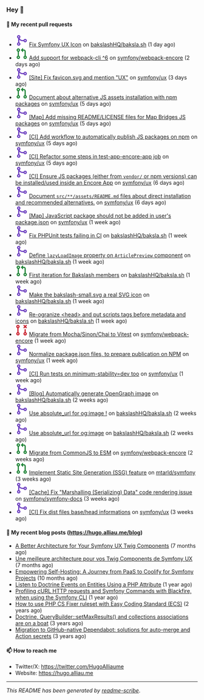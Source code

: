 ### Hey 👋

#### 👷 My recent pull requests

- ![](./assets/pr-merged.svg) [Fix Symfony UX Icon](https://github.com/bakslashHQ/baksla.sh/pull/75) on [bakslashHQ/baksla.sh](https://github.com/bakslashHQ/baksla.sh) (1 day ago)
- ![](./assets/pr-open.svg) [Add support for webpack-cli ^6](https://github.com/symfony/webpack-encore/pull/1367) on [symfony/webpack-encore](https://github.com/symfony/webpack-encore) (2 days ago)
- ![](./assets/pr-merged.svg) [[Site] Fix favicon.svg and mention &#34;UX&#34;](https://github.com/symfony/ux/pull/2626) on [symfony/ux](https://github.com/symfony/ux) (3 days ago)
- ![](./assets/pr-open.svg) [Document about alternative JS assets installation with npm packages](https://github.com/symfony/ux/pull/2617) on [symfony/ux](https://github.com/symfony/ux) (5 days ago)
- ![](./assets/pr-merged.svg) [[Map] Add missing README/LICENSE files for Map Bridges JS packages](https://github.com/symfony/ux/pull/2616) on [symfony/ux](https://github.com/symfony/ux) (5 days ago)
- ![](./assets/pr-merged.svg) [[CI] Add workflow to automatically publish JS packages on npm](https://github.com/symfony/ux/pull/2615) on [symfony/ux](https://github.com/symfony/ux) (5 days ago)
- ![](./assets/pr-merged.svg) [[CI] Refactor some steps in test-app-encore-app job](https://github.com/symfony/ux/pull/2614) on [symfony/ux](https://github.com/symfony/ux) (5 days ago)
- ![](./assets/pr-merged.svg) [[CI] Ensure JS packages (either from `vendor/` or npm versions) can be installed/used inside an Encore App](https://github.com/symfony/ux/pull/2613) on [symfony/ux](https://github.com/symfony/ux) (6 days ago)
- ![](./assets/pr-merged.svg) [Document `src/**/assets/README.md` files about direct installation and recommended alternatives.](https://github.com/symfony/ux/pull/2612) on [symfony/ux](https://github.com/symfony/ux) (6 days ago)
- ![](./assets/pr-merged.svg) [[Map] JavaScript package should not be added in user&#39;s package.json](https://github.com/symfony/ux/pull/2611) on [symfony/ux](https://github.com/symfony/ux) (1 week ago)
- ![](./assets/pr-merged.svg) [Fix PHPUnit tests failing in CI](https://github.com/bakslashHQ/baksla.sh/pull/74) on [bakslashHQ/baksla.sh](https://github.com/bakslashHQ/baksla.sh) (1 week ago)
- ![](./assets/pr-merged.svg) [Define `lazyLoadImage` property on `ArticlePreview` component](https://github.com/bakslashHQ/baksla.sh/pull/73) on [bakslashHQ/baksla.sh](https://github.com/bakslashHQ/baksla.sh) (1 week ago)
- ![](./assets/pr-open.svg) [First iteration for Bakslash members](https://github.com/bakslashHQ/baksla.sh/pull/72) on [bakslashHQ/baksla.sh](https://github.com/bakslashHQ/baksla.sh) (1 week ago)
- ![](./assets/pr-merged.svg) [Make the bakslash-small.svg a real SVG icon](https://github.com/bakslashHQ/baksla.sh/pull/71) on [bakslashHQ/baksla.sh](https://github.com/bakslashHQ/baksla.sh) (1 week ago)
- ![](./assets/pr-merged.svg) [Re-ogranize &lt;head&gt; and put scripts tags before metadata and icons](https://github.com/bakslashHQ/baksla.sh/pull/70) on [bakslashHQ/baksla.sh](https://github.com/bakslashHQ/baksla.sh) (1 week ago)
- ![](./assets/pr-closed.svg) [Migrate from Mocha/Sinon/Chai to Vitest](https://github.com/symfony/webpack-encore/pull/1366) on [symfony/webpack-encore](https://github.com/symfony/webpack-encore) (1 week ago)
- ![](./assets/pr-merged.svg) [Normalize package.json files, to prepare publication on NPM](https://github.com/symfony/ux/pull/2595) on [symfony/ux](https://github.com/symfony/ux) (1 week ago)
- ![](./assets/pr-merged.svg) [[CI] Run tests on minimum-stability=dev too](https://github.com/symfony/ux/pull/2594) on [symfony/ux](https://github.com/symfony/ux) (1 week ago)
- ![](./assets/pr-merged.svg) [[Blog] Automatically generate OpenGraph image](https://github.com/bakslashHQ/baksla.sh/pull/66) on [bakslashHQ/baksla.sh](https://github.com/bakslashHQ/baksla.sh) (2 weeks ago)
- ![](./assets/pr-merged.svg) [Use absolute_url for og:image !](https://github.com/bakslashHQ/baksla.sh/pull/65) on [bakslashHQ/baksla.sh](https://github.com/bakslashHQ/baksla.sh) (2 weeks ago)
- ![](./assets/pr-merged.svg) [Use absolute_url for og:image](https://github.com/bakslashHQ/baksla.sh/pull/64) on [bakslashHQ/baksla.sh](https://github.com/bakslashHQ/baksla.sh) (2 weeks ago)
- ![](./assets/pr-open.svg) [Migrate from CommonJS to ESM](https://github.com/symfony/webpack-encore/pull/1363) on [symfony/webpack-encore](https://github.com/symfony/webpack-encore) (2 weeks ago)
- ![](./assets/pr-open.svg) [Implement Static Site Generation (SSG) feature](https://github.com/mtarld/symfony/pull/10) on [mtarld/symfony](https://github.com/mtarld/symfony) (3 weeks ago)
- ![](./assets/pr-merged.svg) [[Cache] Fix &#34;Marshalling (Serializing) Data&#34; code rendering issue](https://github.com/symfony/symfony-docs/pull/20649) on [symfony/symfony-docs](https://github.com/symfony/symfony-docs) (3 weeks ago)
- ![](./assets/pr-merged.svg) [[CI] Fix dist files base/head informations](https://github.com/symfony/ux/pull/2564) on [symfony/ux](https://github.com/symfony/ux) (3 weeks ago)

#### 📜 My recent blog posts (https://hugo.alliau.me/blog)

- [A Better Architecture for Your Symfony UX Twig Components](https://hugo.alliau.me/blog/posts/a-better-architecture-for-your-symfony-ux-twig-components) (7 months ago)
- [Une meilleure architecture pour vos Twig Components de Symfony UX](https://hugo.alliau.me/blog/posts/une-meilleure-architecture-pour-vous-twig-components-de-symfony-ux) (7 months ago)
- [Empowering Self-Hosting: A Journey from PaaS to Coolify for Symfony Projects](https://hugo.alliau.me/blog/posts/empowering-self-hosting-a-journey-from-paas-to-coolify-for-symfony-projects) (10 months ago)
- [Listen to Doctrine Events on Entities Using a PHP Attribute](https://hugo.alliau.me/blog/posts/2023-11-12-listen-to-doctrine-events-on-entities-using-a-php-attribute) (1 year ago)
- [Profiling cURL HTTP requests and Symfony Commands with Blackfire, when using the Symfony CLI](https://hugo.alliau.me/blog/posts/2023-10-21-profiling-curl-http-requests-and-symfony-commands-with-blackfire-when-using-the-symfony-cli) (1 year ago)
- [How to use PHP CS Fixer ruleset with Easy Coding Standard (ECS)](https://hugo.alliau.me/blog/posts/2023-07-19-how-to-use-php-cs-fixer-ruleset-with-easy-coding-standard) (2 years ago)
- [Doctrine, QueryBuilder::setMaxResults() and collections associations are on a boat](https://hugo.alliau.me/blog/posts/2022-01-07-doctrine-querybuilder-setmaxresults-and-collections-associations-are-on-a-boat) (3 years ago)
- [Migration to GitHub-native Dependabot: solutions for auto-merge and Action secrets](https://hugo.alliau.me/blog/posts/2021-05-04-migration-to-github-native-dependabot-solutions-for-auto-merge-and-action-secrets) (3 years ago)

#### 📫 How to reach me

- Twitter/X: https://twitter.com/HugoAlliaume
- Website: https://hugo.alliau.me

---

_This README has been generated by [readme-scribe](https://github.com/muesli/readme-scribe/)_.

